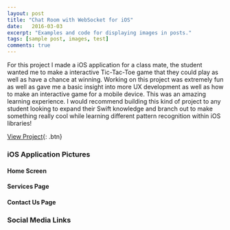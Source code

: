 ```yaml
---
layout: post
title: "Chat Room with WebSocket for iOS"
date:   2016-03-03
excerpt: "Examples and code for displaying images in posts."
tags: [sample post, images, test]
comments: true
---
```

For this project I made a iOS application for a class mate, the student wanted me to make a interactive Tic-Tac-Toe game that they could play as well as have a chance at winning. Working on this project was extremely fun as well as gave me a basic insight into more UX development as well as how to make an interactive game for a mobile device. This was an amazing learning experience. I would recommend building this kind of project to any student looking to expand their Swift knowledge and branch out to make something really cool while learning different pattern recognition within iOS libraries!

[View Project](https://github.com/ImranJuma/TicTacToeiOS){: .btn}

### iOS Application Pictures

#### Home Screen

#### Services Page

#### Contact Us Page

### Social Media Links
